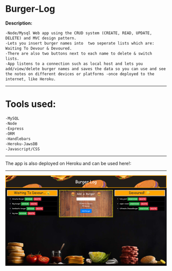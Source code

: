 # Burger-Log

**Description:**

    -Node/Mysql Web app using the CRUD system (CREATE, READ, UPDATE, DELETE) and MVC design pattern.
    -Lets you insert burger names into  two seperate lists which are: Waiting To Devour & Devoured.
    -There are also two buttons next to each name to delete & switch lists.
    -App listens to a connection such as local host and lets you add/view/delete burger names and saves the data so you can use and see the notes on different devices or platforms -once deployed to the internet, like Heroku.

___________________________________________________________________________________________________________________________________

# Tools used:
    -MySQL
    -Node
    -Express
    -ORM
    -Handlebars
    -Heroku-JawsDB
    -Javascript/CSS 

___________________________________________________________________________________________________________________________________

The app is also deployed on Heroku and can be used here!: 
___________________________________________________________________________________________________________________________________

![Example profile](./exampleIMG.png)
